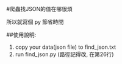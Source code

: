 #爬蟲找JSON的值在哪很煩

所以就寫個 py 節省時間

##使用說明:
1. copy your data(json file) to find_json.txt
2. run find_json.py (路徑記得改, 在第26行) 
